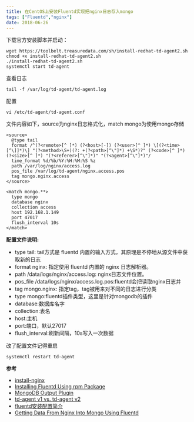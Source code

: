 ```yaml
---
title: 在CentOS上安装Fluentd实现把nginx日志存入mongo 
tags: ["Fluentd","nginx"]
date: 2018-06-26
---
```



下载官方安装脚本并启动：

```shell
wget https://toolbelt.treasuredata.com/sh/install-redhat-td-agent2.sh
chmod +x install-redhat-td-agent2.sh
./install-redhat-td-agent2.sh
systemctl start td-agent
```

查看日志

```shell
tail -f /var/log/td-agent/td-agent.log
```

配置
```shell
vi /etc/td-agent/td-agent.conf
```

文件内容如下，source为nginx日志格式化，match mongo为使用mongo存储

```nginx
<source>
  @type tail
  format /^(?<remote>[^ ]*) (?<host>[-]) (?<user>[^ ]*) \[(?<time>[^\]]*)\] "(?<method>\S+)(?: +(?<path>[^\"]*) +\S*)?" (?<code>[^ ]*) (?<size>[^ ]*) "(?<referer>[^\"]*)" "(?<agent>[^\"]*)"/
  time_format %d/%b/%Y:%H:%M:%S %z
  path /var/log/nginx/access.log
  pos_file /var/log/td-agent/nginx.access.pos
  tag mongo.nginx.access
</source>

<match mongo.**>
  type mongo
  database nginx
  collection access
  host 192.168.1.149
  port 47017
  flush_interval 10s
</match>
```

**配置文件说明:**

- type tail: tail方式是 fluentd 内置的输入方式，其原理是不停地从源文件中获取新的日志
- format nginx: 指定使用 fluentd 内置的 nginx 日志解析器。
- path /data/logs/nginx/access.log: nginx日志文件位置。
- pos_file /data/logs/nginx/access.log.pos:fluentd会把读取nginx日志并
- tag mongo.nginx: 指定tag，tag被用来对不同的日志进行分类
- type mongo:fluentd插件类型，这里是针对mongodb的插件
- database:数据库名字
- collection:表名
- host:主机
- port:端口，默认27017
- flush_interval:刷新间隔，10s写入一次数据


改了配置文件记得重启 

```shell
systemctl restart td-agent
```

**参考**  
- [install-nginx](https://www.digitalocean.com/community/tutorials/how-to-install-nginx-on-centos-7)
- [Installing Fluentd Using rpm Package](https://docs.fluentd.org/v0.12/articles/install-by-rpm)
- [MongoDB Output Plugin](https://docs.fluentd.org/v0.12/articles/out_mongo)
- [td-agent v1 vs. td-agent v2](https://docs.fluentd.org/v0.12/articles/td-agent-v1-vs-v2)
- [fluentd安装配置简介](http://mayiwei.com/2014/03/03/fluentd-setup/)
- [Getting Data From Nginx Into Mongo Using Fluentd](https://docs.fluentd.org/v0.12/articles/recipe-nginx-to-mongo)